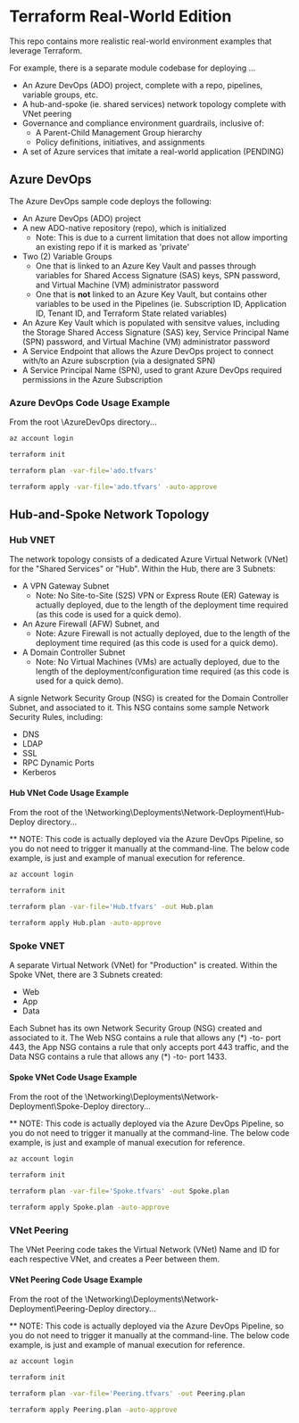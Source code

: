 # Terraform Real-World Edition

This repo contains more realistic real-world environment examples that leverage Terraform.

For example, there is a separate module codebase for deploying ...

* An Azure DevOps (ADO) project, complete with a repo, pipelines, variable groups, etc.
* A hub-and-spoke (ie. shared services) network topology complete with VNet peering
* Governance and compliance environment guardrails, inclusive of:
  * A Parent-Child Management Group hierarchy
  * Policy definitions, initiatives, and assignments
* A set of Azure services that imitate a real-world application (PENDING)

## Azure DevOps

The Azure DevOps sample code deploys the following:

* An Azure DevOps (ADO) project
* A new ADO-native repository (repo), which is initialized
  * Note: This is due to a current limitation that does not allow importing an existing repo if it is marked as 'private'
* Two (2) Variable Groups
  * One that is linked to an Azure Key Vault and passes through variables for Shared Access Signature (SAS) keys, SPN password, and Virtual Machine (VM) administrator password
  * One that is **not** linked to an Azure Key Vault, but contains other variables to be used in the Pipelines (ie. Subscription ID, Application ID, Tenant ID, and Terraform State related variables)
* An Azure Key Vault which is populated with sensitve values, including the Storage Shared Access Signature (SAS) key, Service Principal Name (SPN) password, and Virtual Machine (VM) administrator password
* A Service Endpoint that allows the Azure DevOps project to connect with/to an Azure subscrption (via a designated SPN)
* A Service Principal Name (SPN), used to grant Azure DevOps required permissions in the Azure Subscription

### **Azure DevOps Code Usage Example**

From the root \AzureDevOps directory...

```bash
az account login

terraform init

terraform plan -var-file='ado.tfvars'

terraform apply -var-file='ado.tfvars' -auto-approve
```

## Hub-and-Spoke Network Topology

### Hub VNET

The network topology consists of a dedicated Azure Virtual Network (VNet) for the "Shared Services" or "Hub". Within the Hub, there are 3 Subnets:

* A VPN Gateway Subnet
  * Note: No Site-to-Site (S2S) VPN or Express Route (ER) Gateway is actually deployed, due to the length of the deployment time required (as this code is used for a quick demo).
* An Azure Firewall (AFW) Subnet, and
  * Note: Azure Firewall is not actually deployed, due to the length of the deployment time required (as this code is used for a quick demo).
* A Domain Controller Subnet
  * Note: No Virtual Machines (VMs) are actually deployed, due to the length of the deployment/configuration time required (as this code is used for a quick demo).

A signle Network Security Group (NSG) is created for the Domain Controller Subnet, and associated to it. This NSG contains some sample Network Security Rules, including:

* DNS
* LDAP
* SSL
* RPC Dynamic Ports
* Kerberos

#### **Hub VNet Code Usage Example**

From the root of the \Networking\Deployments\Network-Deployment\Hub-Deploy directory...

** NOTE: This code is actually deployed via the Azure DevOps Pipeline, so you do not need to trigger it manually at the command-line. The below code example, is just and example of manual execution for reference.

```bash
az account login

terraform init

terraform plan -var-file='Hub.tfvars' -out Hub.plan

terraform apply Hub.plan -auto-approve
```

### Spoke VNET

A separate Virtual Network (VNet) for "Production" is created. Within the Spoke VNet, there are 3 Subnets created:

* Web
* App
* Data

Each Subnet has its own Network Security Group (NSG) created and associated to it. The Web NSG contains a rule that allows any (\*) -to- port 443, the App NSG contains a rule that only accepts port 443 traffic, and the Data NSG contains a rule that allows any (\*) -to- port 1433.

#### **Spoke VNet Code Usage Example**

From the root of the \Networking\Deployments\Network-Deployment\Spoke-Deploy directory...

** NOTE: This code is actually deployed via the Azure DevOps Pipeline, so you do not need to trigger it manually at the command-line. The below code example, is just and example of manual execution for reference.

```bash
az account login

terraform init

terraform plan -var-file='Spoke.tfvars' -out Spoke.plan

terraform apply Spoke.plan -auto-approve
```

### VNet Peering

The VNet Peering code takes the Virtual Network (VNet) Name and ID for each respective VNet, and creates a Peer between them.

#### **VNet Peering Code Usage Example**

From the root of the \Networking\Deployments\Network-Deployment\Peering-Deploy directory...

** NOTE: This code is actually deployed via the Azure DevOps Pipeline, so you do not need to trigger it manually at the command-line. The below code example, is just and example of manual execution for reference.

```bash
az account login

terraform init

terraform plan -var-file='Peering.tfvars' -out Peering.plan

terraform apply Peering.plan -auto-approve
```
